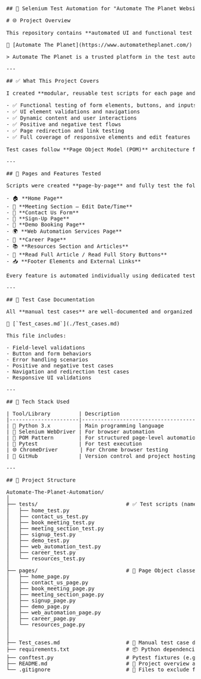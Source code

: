 <pre>
## 🔧 Selenium Test Automation for "Automate The Planet Website ##

# 🌐 Project Overview

This repository contains **automated UI and functional test scripts** developed using **Python, Selenium WebDriver**, and the **Page Object Model (POM)** for:

🔗 [Automate The Planet](https://www.automatetheplanet.com/)

> Automate The Planet is a trusted platform in the test automation industry, offering consulting services, demos, and free resources for automation professionals. The site includes interactive UI elements, dynamic forms, and navigation flows that make it ideal for automation testing practice.

---

## ✅ What This Project Covers

I created **modular, reusable test scripts for each page and section of the website**. Each script covers:

- ✅ Functional testing of form elements, buttons, and inputs  
- ✅ UI element validations and navigations  
- ✅ Dynamic content and user interactions  
- ✅ Positive and negative test flows  
- ✅ Page redirection and link testing  
- ✅ Full coverage of responsive elements and edit features  

Test cases follow **Page Object Model (POM)** architecture for clean structure, reusability, and easy maintenance.

---

## 📄 Pages and Features Tested

Scripts were created **page-by-page** and fully test the following:

- 🏠 **Home Page**  
- 🔁 **Meeting Section – Edit Date/Time**  
- 📩 **Contact Us Form**  
- 📝 **Sign-Up Page**  
- 🧪 **Demo Booking Page**  
- 🌍 **Web Automation Services Page**  
- 🎯 **Career Page**  
- 📚 **Resources Section and Articles**  
- 📖 **Read Full Article / Read Full Story Buttons**  
- 📥 **Footer Elements and External Links**

Every feature is automated individually using dedicated test scripts and page classes.

---

## 🧾 Test Case Documentation

All **manual test cases** are well-documented and organized in the file below:

📄 [`Test_cases.md`](./Test_cases.md)

This file includes:

- Field-level validations  
- Button and form behaviors  
- Error handling scenarios  
- Positive and negative test cases  
- Navigation and redirection test cases  
- Responsive UI validations

---

## 🧰 Tech Stack Used

| Tool/Library         | Description                             |
|----------------------|-----------------------------------------|
| 🐍 Python 3.x         | Main programming language               |
| 🧪 Selenium WebDriver | For browser automation                  |
| 🧱 POM Pattern        | For structured page-level automation    |
| 🧪 Pytest             | For test execution                      |
| 🌐 ChromeDriver       | For Chrome browser testing              |
| 🧩 GitHub             | Version control and project hosting     |

---

## 📁 Project Structure

Automate-The-Planet-Automation/
│
├── tests/                            # ✅ Test scripts (named *_test.py)
│   ├── home_test.py
│   ├── contact_us_test.py
│   ├── book_meeting_test.py
│   ├── meeting_section_test.py
│   ├── signup_test.py
│   ├── demo_test.py
│   ├── web_automation_test.py
│   ├── career_test.py
│   └── resources_test.py
│
├── pages/                            # 📄 Page Object classes (one per page)
│   ├── home_page.py
│   ├── contact_us_page.py
│   ├── book_meeting_page.py
│   ├── meeting_section_page.py
│   ├── signup_page.py
│   ├── demo_page.py
│   ├── web_automation_page.py
│   ├── career_page.py
│   └── resources_page.py
│
│
├── Test_cases.md                     # 🧪 Manual test case documentation
├── requirements.txt                  # 📦 Python dependencies
├── conftest.py                       # Pytest fixtures (e.g., browser setup)
├── README.md                         # 📘 Project overview and instructions
└── .gitignore                        # 🚫 Files to exclude from Git


</pre>
